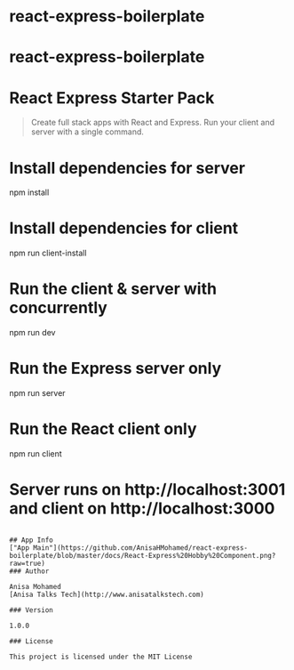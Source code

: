 # react-express-boilerplate
# react-express-boilerplate
# React Express Starter Pack

> Create full stack apps with React and Express. Run your client and server with a single command. 

# Install dependencies for server
npm install

# Install dependencies for client
npm run client-install

# Run the client & server with concurrently
npm run dev

# Run the Express server only
npm run server

# Run the React client only
npm run client

# Server runs on http://localhost:3001 and client on http://localhost:3000
```

## App Info
["App Main"](https://github.com/AnisaHMohamed/react-express-boilerplate/blob/master/docs/React-Express%20Hobby%20Component.png?raw=true)
### Author

Anisa Mohamed
[Anisa Talks Tech](http://www.anisatalkstech.com)

### Version

1.0.0

### License

This project is licensed under the MIT License